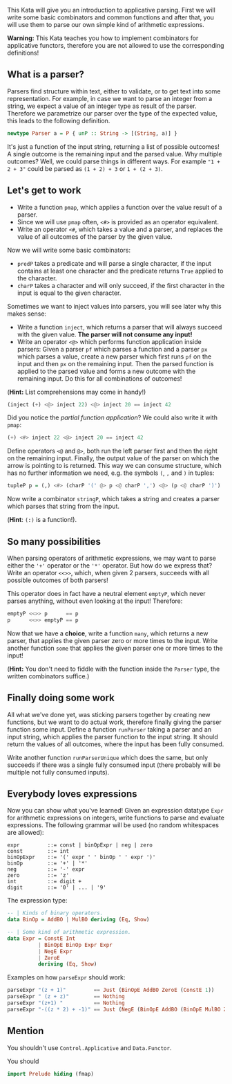 This Kata will give you an introduction to applicative parsing. First we will write some basic combinators and common functions and after that, you will use them to parse our own simple kind of arithmetic expressions.

**Warning:** This Kata teaches you how to implement combinators for applicative functors, therefore you are not allowed to use the corresponding definitions!

What is a parser?
---------------
Parsers find structure within text, either to validate, or to get text into some representation. For example, in case we want to parse an integer from a string, we expect a value of an integer type as result of the parser. Therefore we parametrize our parser over the type of the expected value, this leads to the following definition.

```haskell
newtype Parser a = P { unP :: String -> [(String, a)] }
```
It's just a function of the input string, returning a list of possible outcomes! A single outcome is the remaining input and the parsed value. Why multiple outcomes? Well, we could parse things in different ways. For example ```"1 + 2 + 3"``` could be parsed as ```(1 + 2) + 3``` or ```1 + (2 + 3)```.

Let's get to work
---------------
* Write a function ```pmap```, which applies a function over the value result of a parser.
* Since we will use ```pmap``` often, ```<#>``` is provided as an operator equivalent.
* Write an operator ```<#```, which takes a value and a parser, and replaces the value of all outcomes of the parser by the given value.

Now we will write some basic combinators:

* ```predP``` takes a predicate and will parse a single character, if the input contains at least one character and the predicate returns ```True``` applied to the character.
* ```charP``` takes a character and will only succeed, if the first character in the input is equal to the given character.

Sometimes we want to inject values into parsers, you will see later why this makes sense:

* Write a function ```inject```, which returns a parser that will always succeed with the given value. **The parser will not consume any input!**
* Write an operator ```<@>``` which performs function application inside parsers: Given a parser ```pf``` which parses a function and a parser ```px``` which parses a value, create a new parser which first runs ```pf``` on the input and then ```px``` on the remaining input. Then the parsed function is applied to the parsed value and forms a new outcome with the remaining input. Do this for all combinations of outcomes!

(**Hint:** List comprehensions may come in handy!)

```haskell
(inject (+) <@> inject 22) <@> inject 20 == inject 42
```
Did you notice the *partial function application*? We could also write it with ```pmap```:
```haskell
(+) <#> inject 22 <@> inject 20 == inject 42
```

Define operators ```<@``` and ```@>```, both run the left parser first and then the right on the remaining input. Finally, the output value of the parser on which the arrow is pointing to is returned. This way we can consume structure, which has no further information we need, e.g. the symbols ```(```, ```,``` and ```)``` in tuples:
```haskell
tupleP p = (,) <#> (charP '(' @> p <@ charP ',') <@> (p <@ charP ')')
```

Now write a combinator ```stringP```, which takes a string and creates a parser which parses that string from the input.

(**Hint**: ```(:)``` is a function!).

So many possibilities
-------------------
When parsing operators of arithmetic expressions, we may want to parse either the ```'+'``` operator or the ```'*'``` operator. But how do we express that? Write an operator ```<<>>```, which, when given 2 parsers, succeeds with all possible outcomes of both parsers!

This operator does in fact have a neutral element ```emptyP```, which never parses anything, without even looking at the input! Therefore:
```haskell
emptyP <<>> p      == p
p      <<>> emptyP == p
```

Now that we have a **choice**, write a function ```many```, which returns a new parser, that applies the given parser zero or more times to the input. Write another function ```some``` that applies the given parser one or more times to the input!

(**Hint:** You don't need to fiddle with the function inside the ```Parser``` type, the written combinators suffice.)

Finally doing some work
---------------------
All what we've done yet, was sticking parsers together by creating new functions, but we want to do actual work, therefore finally giving the parser function some input. Define a function ```runParser``` taking a parser and an input string, which applies the parser function to the input string. It should return the values of all outcomes, where the input has been fully consumed.

Write another function ```runParserUnique``` which does the same, but only succeeds if there was a single fully consumed input (there probably will be multiple not fully consumed inputs).

Everybody loves expressions
------------------------
Now you can show what you've learned! Given an expression datatype ```Expr``` for arithmetic expressions on integers, write functions to parse and evaluate expressions. The following grammar will be used (no random whitespaces are allowed):
```
expr         ::= const | binOpExpr | neg | zero
const        ::= int
binOpExpr    ::= '(' expr ' ' binOp ' ' expr ')'
binOp        ::= '+' | '*'
neg          ::= '-' expr
zero         ::= 'z'
int          ::= digit +
digit        ::= '0' | ... | '9'
```
The expression type:
```haskell
-- | Kinds of binary operators.
data BinOp = AddBO | MulBO deriving (Eq, Show)

-- | Some kind of arithmetic expression.
data Expr = ConstE Int
          | BinOpE BinOp Expr Expr
          | NegE Expr
          | ZeroE
          deriving (Eq, Show)
```
Examples on how ```parseExpr``` should work:
```haskell
parseExpr "(z + 1)"         == Just (BinOpE AddBO ZeroE (ConstE 1))
parseExpr " (z + z)"        == Nothing
parseExpr "(z+1) "          == Nothing
parseExpr "-((z * 2) + -1)" == Just (NegE (BinOpE AddBO (BinOpE MulBO ZeroE (ConstE 2)) (NegE (ConstE 1))))
```

Mention
---------

You shouldn't use `Control.Applicative` and `Data.Functor`.

You should

```haskell
import Prelude hiding (fmap)
```
